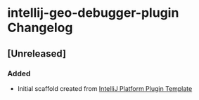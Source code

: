 <!-- Keep a Changelog guide -> https://keepachangelog.com -->

# intellij-geo-debugger-plugin Changelog

## [Unreleased]
### Added
- Initial scaffold created from [IntelliJ Platform Plugin Template](https://github.com/JetBrains/intellij-platform-plugin-template)
